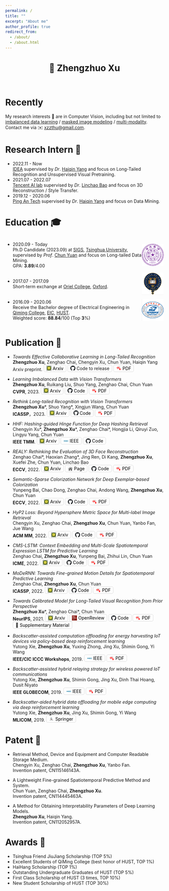 ```yaml
---
permalink: /
title: ""
excerpt: "About me"
author_profile: true
redirect_from: 
  - /about/
  - /about.html
---
```


<style>
  .flex-between {
    display: flex;
    align-items: center;
    justify-content: space-between;
  }
  .badge {
    width: 70px;
    height: 70px;
  }
  .click_button {
    padding: 2px 8px;
    border: 1px solid #d9d9d9;
    border-radius: 5px;
    display: inline-flex;
    align-items: center;
    justify-content: center;
    color: black;
    text-decoration: none !important;
    font-size: 14px;
  }
  .click_button > img {
    display: block;
    width: 16px;
    height: 16px;
    margin-right: 4px;
  }
</style>

<h1 align="center"> 👋  Zhengzhuo Xu </h1>

<br />

# Recently

My research interests 🔎 are in Computer Vision, including but not limited to <u>imbalanced data learning</u> / <u>masked image modeling</u> / <u>multi-modality</u>. Contact me via  ✉️  <u>xzzthu@gmail.com</u>. 

<!-- Here is my resume of [[English Version]](../files/resume/resume_xzz_en.pdf) and [[Chinese Version]](../files/resume/resume_xzz_cn.pdf)! -->

Research Intern 💼
======
- 2022.11 - Now <br>
[IDEA](https://idea.edu.cn/) supervised by *Dr*. [Haiqin Yang](https://hqyang.github.io/) and focus on Long-Tailed Recognition and Unsupervised Visual Pretraining.
- 2021.07 - 2022.07 <br>
[Tencent AI lab](https://ai.tencent.com/ailab/zh/index/) supervised by *Dr*. [Linchao Bao](https://linchaobao.github.io/) and focus on 3D Reconstruction / Style Transfer.
- 2019.12 - 2020.06 <br>
[Ping An Tech](https://tech.pingan.com/) supervised by *Dr*. [Haiqin Yang](https://hqyang.github.io/) and focus on Data Mining.

Education 🎓
======
<div class="flex-between">
  <ul>
  <li>2020.09 - Today </li>
  Ph.D Candidate (2023.09) at <a href="https://www.sigs.tsinghua.edu.cn/">SIGS</a>, <a href="https://www.tsinghua.edu.cn/">Tsinghua University</a>, supervised by <i>Prof</i>. <a href="https://www.sigs.tsinghua.edu.cn/yc2/main.htm">Chun Yuan</a> and focus on Long-tailed Data Mining. <br>
  GPA: <b>3.89</b>/4.00
  </ul>
  <img class="badge" src="../images/tsinghua.png">
</div>

<div class="flex-between">
  <ul>
  <li>2017.07 - 2017.09 </li>
Short-term exchange at <a href="https://www.oriel.ox.ac.uk">Oriel College</a>, <a href="https://www.ox.ac.uk/cn">Oxford</a>.
  </ul>
  <img class="badge" src="../images/oxford.png">
</div>

<div class="flex-between">
  <ul>
  <li>2016.09 - 2020.06 </li>
  Receive the Bachelor degree of Electrical Engineering in <a href="http://qiming.hust.edu.cn/">Qiming College</a>, <a href="http://ei.hust.edu.cn/">EIC</a>, <a href="https://www.hust.edu.cn/">HUST</a>. <br>
  Weighted score: <b>88.84</b>/100 (Top <b>3</b>%)
  </ul>
  <img class="badge" src="../images/hust.png">
</div>

Publication 📄 
======
- *Towards Effective Collaborative Learning in Long-Tailed Recognition* <br>
**Zhengzhuo Xu**, Zenghao Chai, Chengyin Xu, Chun Yuan, Haiqin Yang <br>
Arxiv preprint.
<a href="https://arxiv.org/abs/2305.03378" class="click_button"><img src="../images/icon/arxiv.png">Arxiv</a>
<a href="" class="click_button"><img src="../images/icon/code.png">Code to release</a> 
<a href="./files/papers/ECL.pdf" class="click_button"><img src="../images/icon/pdf.png">PDF</a>

- *Learning Imbalanced Data with Vision Transformers* <br>
**Zhengzhuo Xu**, Ruikang Liu, Shuo Yang, Zenghao Chai, Chun Yuan <br>
**CVPR**, 2023.
<a href="https://arxiv.org/abs/2212.02015" class="click_button"><img src="../images/icon/arxiv.png">Arxiv</a>
<a href="https://github.com/XuZhengzhuo/LiVT" class="click_button"><img src="../images/icon/code.png">Code</a> 
<a href="./files/papers/LiVT.pdf" class="click_button"><img src="../images/icon/pdf.png">PDF</a>


<!-- [Arxiv](https://arxiv.org/abs/2212.02015) [[Code](https://github.com/XuZhengzhuo/LiVT)] [[PDF](./files/papers/LiVT.pdf)] -->

- *Rethink Long-tailed Recognition with Vision Transformers* <br>
**Zhengzhuo Xu**\*, Shuo Yang\*, Xingjun Wang, Chun Yuan <br>
**ICASSP**，2023.
<a href="https://arxiv.org/abs/2302.14284" class="click_button"><img src="../images/icon/arxiv.png">Arxiv</a>
<a href="https://github.com/XuZhengzhuo/PDC" class="click_button"><img src="../images/icon/code.png">Code</a>
<a href="./files/papers/PDC.pdf" class="click_button"><img src="../images/icon/pdf.png">PDF</a>

<!-- [[Arxiv](https://arxiv.org/abs/2302.14284)] [[Code](https://github.com/XuZhengzhuo/PDC)] [[PDF](./files/papers/PDC.pdf)] -->

- *HHF: Hashing-guided Hinge Function for Deep Hashing Retrieval* <br>
Chengyin Xu\*, **Zhengzhuo Xu**\*, Zenghao Chai\*, Hongjia Li, Qiruyi Zuo, Lingyu Yang, Chun Yuan <br>
**IEEE TMM**.
<a href="https://arxiv.org/abs/2112.02225" class="click_button"><img src="../images/icon/arxiv.png">Arxiv</a>
<a href="https://ieeexplore.ieee.org/document/9953581" class="click_button"><img src="../images/icon/ieee.jpeg">IEEE</a>
<a href="https://github.com/JerryXu0129/HHF" class="click_button"><img src="../images/icon/code.png">Code</a>

<!-- [[Arxiv](https://arxiv.org/abs/2112.02225)] [[IEEE](https://ieeexplore.ieee.org/document/9953581)] [[Code](https://github.com/JerryXu0129/HHF)] -->

- *REALY: Rethinking the Evaluation of 3D Face Reconstruction* <br>
Zenghao Chai\*, Haoxian Zhang\*, Jing Ren, Di Kang, **Zhengzhuo Xu**, Xuefei Zhe, Chun Yuan, Linchao Bao <br>
**ECCV**, 2022.
<a href="https://arxiv.org/abs/2203.09729" class="click_button"><img src="../images/icon/arxiv.png">Arxiv</a>
<a href="https://www.realy3dface.com/" class="click_button"><img src="../images/icon/page.png">Page</a>
<a href="https://github.com/czh-98/REALY" class="click_button"><img src="../images/icon/code.png">Code</a>
<a href="./files/papers/Realy.pdf" class="click_button"><img src="../images/icon/pdf.png">PDF</a>

<!-- [[Arxiv](https://arxiv.org/abs/2203.09729)] [[Page](https://www.realy3dface.com/)] [[Code](https://github.com/czh-98/REALY)] [[PDF](./files/papers/Realy.pdf)] -->

- *Semantic-Sparse Colorization Network for Deep Exemplar-based Colorization* <br>
Yunpeng Bai, Chao Dong, Zenghao Chai, Andong Wang, **Zhengzhuo Xu**, Chun Yuan <br>
**ECCV**, 2022.
<a href="https://arxiv.org/abs/2112.01335" class="click_button"><img src="../images/icon/arxiv.png">Arxiv</a>
<a href="https://github.com/bbaaii/SSC-Net" class="click_button"><img src="../images/icon/code.png">Code</a>
<a href="./files/papers/SSCN.pdf" class="click_button"><img src="../images/icon/pdf.png">PDF</a>

<!-- [[Arxiv](https://arxiv.org/abs/2112.01335)] [[Code](https://github.com/bbaaii/SSC-Net)] [[PDF](./files/papers/SSCN.pdf)]  -->

- *HyP2 Loss: Beyond Hypersphere Metric Space for Multi-label Image Retrieval* <br>
Chengyin Xu, Zenghao Chai, **Zhengzhuo Xu**, Chun Yuan, Yanbo Fan, Jue Wang <br>
**ACM MM**, 2022.
<a href="https://arxiv.org/abs/2208.06866" class="click_button"><img src="../images/icon/arxiv.png">Arxiv</a>
<a href="https://github.com/JerryXu0129/HyP2-Loss/" class="click_button"><img src="../images/icon/code.png">Code</a>
<a href="./files/papers/Hpy_loss.pdf" class="click_button"><img src="../images/icon/pdf.png">PDF</a>

<!-- [[Arxiv](https://arxiv.org/abs/2208.06866)] [[Code](https://github.com/JerryXu0129/HyP2-Loss/)] [[PDF](./files/papers/Hpy_loss.pdf)]  -->

- *CMS-LSTM: Context Embedding and Multi-Scale Spatiotemporal Expression LSTM for Predictive Learning* <br>
Zenghao Chai, **Zhengzhuo Xu**, Yunpeng Bai, Zhihui Lin, Chun Yuan <br>
**ICME**, 2022.
<a href="https://arxiv.org/abs/2102.03586" class="click_button"><img src="../images/icon/arxiv.png">Arxiv</a>
<a href="https://github.com/czh-98/CMS-LSTM" class="click_button"><img src="../images/icon/code.png">Code</a>
<a href="./files/papers/CMS-LSTM.pdf" class="click_button"><img src="../images/icon/pdf.png">PDF</a>

<!-- [[Arxiv](https://arxiv.org/abs/2102.03586)] [[Code](https://github.com/czh-98/CMS-LSTM)] [[PDF](./files/papers/CMS-LSTM.pdf)] -->

- *MoDeRNN: Towards Fine-grained Motion Details for Spatiotemporal Predictive Learning* <br>
Zenghao Chai, **Zhengzhuo Xu**, Chun Yuan <br>
**ICASSP**, 2022.
<a href="https://arxiv.org/abs/2110.12978" class="click_button"><img src="../images/icon/arxiv.png">Arxiv</a>
<a href="https://github.com/czh-98/MoDeRNN" class="click_button"><img src="../images/icon/code.png">Code</a>
<a href="./files/papers/MoDeRNN.pdf" class="click_button"><img src="../images/icon/pdf.png">PDF</a>

<!-- [[Arxiv](https://arxiv.org/abs/2110.12978)] [[Code](https://github.com/czh-98/MoDeRNN)] [[PDF](./files/papers/MoDeRNN.pdf)] -->

- *Towards Calibrated Model for Long-Tailed Visual Recognition from Prior Perspective* <br>
**Zhengzhuo Xu**\*, Zenghao Chai\*, Chun Yuan <br>
**NeurIPS**, 2021.
<a href="https://arxiv.org/abs/2111.03874" class="click_button"><img src="../images/icon/arxiv.png">Arxiv</a>
<a href="https://openreview.net/forum?id=vqzAfN-BoA_" class="click_button"><img src="../images/icon/openreview.png">OpenReview</a>
<a href="https://github.com/XuZhengzhuo/Prior-LT" class="click_button"><img src="../images/icon/code.png">Code</a>
<a href="./files/papers/Prior_LT.pdf" class="click_button"><img src="../images/icon/pdf.png">PDF</a>
<a href="./files/papers/Prior_Supplementary_Material.pdf" class="click_button"><img src="" style="width: 0;margin-left: -4px;">📄 Supplementary Material</a>
  
<!-- [[Arxiv](https://arxiv.org/abs/2111.03874)] [[OpenReview](https://openreview.net/forum?id=vqzAfN-BoA_)] [[Code](https://github.com/XuZhengzhuo/Prior-LT)] [[PDF](./files/papers/Prior_LT.pdf)] [[Supplementary Material](./files/papers/Prior_Supplementary_Material.pdf)] -->

- *Backscatter-assisted computation offloading for energy harvesting IoT devices via policy-based deep reinforcement learning* <br>
Yutong Xie, **Zhengzhuo Xu**, Yuxing Zhong, Jing Xu, Shimin Gong, Yi Wang <br>
**IEEE/CIC ICCC Workshops**, 2019.
<a href="https://ieeexplore.ieee.org/abstract/document/8849964" class="click_button"><img src="../images/icon/ieee.jpeg">IEEE</a>
<a href="./files/papers/Backscatter_DDPG.pdf" class="click_button"><img src="../images/icon/pdf.png">PDF</a>

<!-- [[IEEE](https://ieeexplore.ieee.org/abstract/document/8849964)] [[PDF](./files/papers/Backscatter_DDPG.pdf)] -->

- *Backscatter-assisted hybrid relaying strategy for wireless powered IoT communications* <br>
Yutong Xie, **Zhengzhuo Xu**, Shimin Gong, Jing Xu, Dinh Thai Hoang, Dusit Niyato <br>
**IEEE GLOBECOM**, 2019.
<a href="https://ieeexplore.ieee.org/abstract/document/9013386" class="click_button"><img src="../images/icon/ieee.jpeg">IEEE</a>
<a href="./files/papers/Backscatter_Hybrid_Relaying.pdf" class="click_button"><img src="../images/icon/pdf.png">PDF</a>

<!-- [[IEEE](https://ieeexplore.ieee.org/abstract/document/9013386)] [[PDF](./files/papers/Backscatter_Hybrid_Relaying.pdf)] -->

- *Backscatter-aided hybrid data offloading for mobile edge computing via deep reinforcement learning* <br>
Yutong Xie, **Zhengzhuo Xu**, Jing Xu, Shimin Gong, Yi Wang <br>
**MLICOM**, 2019.
<a href="https://link.springer.com/chapter/10.1007/978-3-030-32388-2_45" class="click_button"><img src="../images/icon/springer.jpeg">Springer</a>

<!-- [[Springer](https://link.springer.com/chapter/10.1007/978-3-030-32388-2_45)] -->



Patent 🧾
======
- Retrieval Method, Device and Equipment and Computer Readable Storage Medium. <br>
Chengyin Xu, Zenghao Chai, **Zhengzhuo Xu**, Yanbo Fan. <br>
Invention patent, CN115146143A.

- A Lightweight Fine-grained Spatiotemporal Predictive Method and System. <br>
Chun Yuan, Zenghao Chai, **Zhengzhuo Xu**. <br>
Invention patent, CN114445463A.

- A Method for Obtaining Interpretability Parameters of Deep Learning Models. <br>
**Zhengzhuo Xu**, Haiqin Yang. <br>
Invention patent, CN112052957A.

Awards 🌟
======
- Tsinghua Friend JiuJiang Scholarship (TOP 5%)
- Excellent Students of QiMing College (best honor of HUST, TOP 1%)
- HaiHang Scholarship (TOP 1%)
- Outstanding Undergraduate Graduates of HUST (TOP 5%)
- First Class Scholarship of HUST (3 times, TOP 10%)
- New Student Scholarship of HUST (TOP 30%)


<!-- Project 🔨
======
- China Collegiate Computing Contest ([CCCC](http://www.appcontest.net/)) 2019. <br>
Second class prize in the **FINAL** [[App](https://appsuke.com/cn/%E8%A7%86%E5%94%B1%E8%BE%BE%E4%BA%BA/)] available at Apple Store [[Present Video](https://youtu.be/ACqSiaio98s)]
- Rubik’s Cube Robot Design. <br>
An automatic cube solving robot via visual recognization and stepper motor [[Demo Video](https://youtu.be/lwa5qByJMJc)]
- BeiBei Seed Cup Competition 2017. <br>
Rank **11**/1000 [[Code](https://github.com/Dedsec-Xu/Seed_Cup_TextCNN)]
- Music Visualizer Circut <br>
A hardware circuit which uses LEDs and a power amplifier (LM386) to visualize music (low, medium and high frequence bandwidth) [[Demo Video](https://youtu.be/e310kDNNbSg)]
- Digital Signal Processing Course Design. <br>
A electronic piano simulator[[Code](https://github.com/byrrice/Matlab-Final-Project)]

Leadership 🔭 
======
- Outstanding annual member of the branch committee for post-graduate from Dept. of SIGS, Tsinghua.
- Commissary in charge of organization, the Party branch for post-graduate from the Dept. of SIGS, Tsinghua.
- Person in charge the Dept. of Club, Students' Association Union of Huazhong University of Science and Technology. -->

